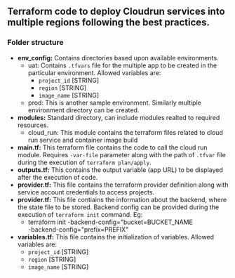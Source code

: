 ## Terraform code to deploy Cloudrun services into multiple regions following the best practices.
### Folder structure
- **env_config:** Contains directories based upon available environments.
  - uat: Contains `.tfvars` file for the multiple app to be created in the particular environment. Allowed variables are:
    - `project_id` [STRING]
    - `region` [STRING]
    - `image_name` [STRING]
  - prod: This is another sample environment. Similarly multiple environment directory can be created.
- **modules:** Standard directory, can include modules realted to required resources.
  - cloud_run: This module contains the terraform files related to cloud run service and container image build
- **main.tf:** This terraform file contains the code to call the cloud run module. Requires `-var-file` parameter along with the path of `.tfvar` file during the execution of `terraform plan/apply`.
- **outputs.tf:** This contains the output variable (app URL) to be displayed after the execution of code.
- **provider.tf:** This file contains the terraform provider definition along with service account credentials to access projects.
- **provider.tf:** This file contiains the information about the backend, where the state file to be stored. Backend config can be provided during the execution of `terraform init` command. Eg:
  - terraform init \-backend-config="bucket=BUCKET_NAME \
    -backend-config="prefix=PREFIX"
- **variables.tf:** This file contains the initialization of variables. Allowed variables are:
    - `project_id` [STRING]
    - `region` [STRING]
    - `image_name` [STRING]